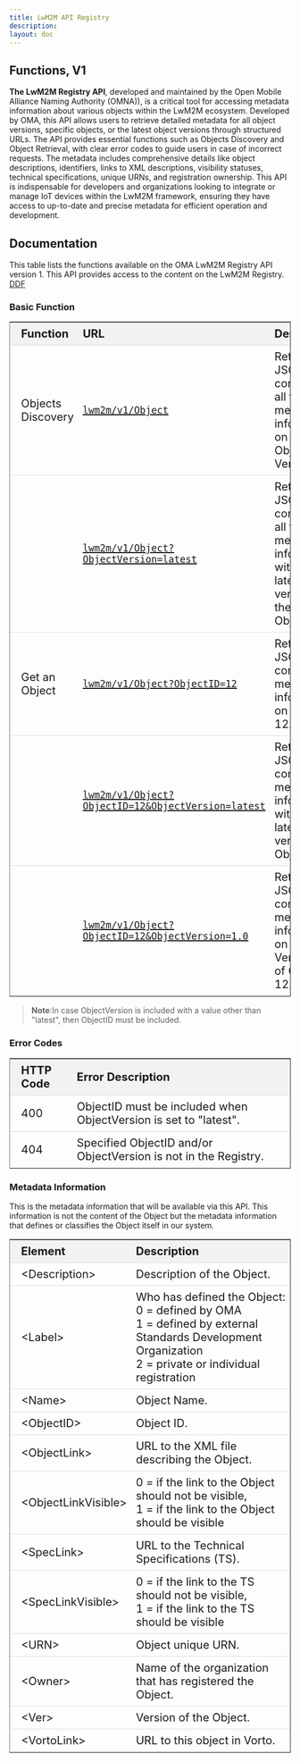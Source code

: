 ```yaml
---
title: LwM2M API Registry
description:
layout: doc
---
```

## Functions, V1

<strong>The LwM2M Registry API</strong>, developed and maintained by the Open Mobile Alliance Naming Authority (OMNA)), is a critical tool for accessing metadata information about various objects within the LwM2M ecosystem. Developed by OMA, this API allows users to retrieve detailed metadata for all object versions, specific objects, or the latest object versions through structured URLs. The API provides essential functions such as Objects Discovery and Object Retrieval, with clear error codes to guide users in case of incorrect requests. The metadata includes comprehensive details like object descriptions, identifiers, links to XML descriptions, visibility statuses, technical specifications, unique URNs, and registration ownership. This API is indispensable for developers and organizations looking to integrate or manage IoT devices within the LwM2M framework, ensuring they have access to up-to-date and precise metadata for efficient operation and development.

## Documentation
This table lists the functions available on the OMA LwM2M Registry API version 1. This API provides access to the content on the LwM2M Registry. [DDF](https://raw.githubusercontent.com/OpenMobileAlliance/lwm2m-registry/refs/heads/prod/DDF.xml)

### Basic Function

<style>
    table {
        width: 100%;
        border-collapse: collapse;
    }
    
    th:first-child, td:first-child {
        padding-left: 1em;
    }
    
    th, td {
         /* Add horizontal borders only */
        border-bottom: 1px solid #ddd;
        padding: 8px;
        font-size: 20px;
        text-align: left;
    }

    th {
        background-color: #f2f2f2; /* Light mode header background color */
    }

    /* Remove vertical borders */
    th, td {
        border-left: none;
        border-right: none;
    }

    /* Dark mode adjustments */
    .dark th {
        background-color: #333; /* Dark mode header background color */
        color: #f2f2f2; /* Light text in dark mode */
    }

    .dark tr {
        background-color: theme('colors.neutral.600'); /* Custom dark mode row background */
    }
</style>

<table border="1" cellpadding="5" cellspacing="0">
    <thead>
        <tr>
            <th>Function</th>
            <th>URL</th>
            <th>Description</th>
        </tr>
    </thead>
    <tbody>
        <tr>
            <td>Objects Discovery</td>
            <td><a href="http://www.openmobilealliance.org/api/lwm2m/v1/Object" target="_blank"><code>lwm2m/v1/Object</code></a></td>
            <td>Retrieve a JSON file containing all the metadata information on all the Object Versions.</td>
        </tr>
        <tr>
            <td></td>
            <td><a href="http://www.openmobilealliance.org/api/lwm2m/v1/Object?ObjectVersion=latest" target="_blank"><code>lwm2m/v1/Object?ObjectVersion=latest</code></a></td>
            <td>Retrieve a JSON file containing all the metadata information with the latest version of the Objects.</td>
        </tr>
        <tr>
            <td>Get an Object</td>
            <td><a href="http://www.openmobilealliance.org/api/lwm2m/v1/Object?ObjectID=12" target="_blank"><code>lwm2m/v1/Object?ObjectID=12</code></a></td>
            <td>Retrieve a JSON file containing metadata information on Object 12.</td>
        </tr>
        <tr>
            <td></td>
            <td><a href="http://www.openmobilealliance.org/api/lwm2m/v1/Object?ObjectID=12&ObjectVersion=latest" target="_blank"><code>lwm2m/v1/Object?ObjectID=12&amp;ObjectVersion=latest</code></a></td>
            <td>Retrieve a JSON file containing metadata information with the latest version of Object 12.</td>
        </tr>
        <tr>
            <td></td>
            <td><a href="http://www.openmobilealliance.org/api/lwm2m/v1/Object?ObjectID=12&ObjectVersion=1.0" target="_blank"><code>lwm2m/v1/Object?ObjectID=12&amp;ObjectVersion=1.0</code></a></td>
            <td>Retrieve a JSON file containing metadata information on Object Version 1.0 of Object 12.</td>
        </tr>
    </tbody>
</table>

> __Note__:In case ObjectVersion is included with a value other than "latest", then ObjectID must be included.</p>

### Error Codes
<table border="1" cellpadding="5" cellspacing="0">
    <thead>
        <tr>
            <th>HTTP Code</th>
            <th>Error Description</th>
        </tr>
    </thead>
    <tbody>
        <tr>
            <td>400</td>
            <td>ObjectID must be included when ObjectVersion is set to "latest".</td>
        </tr>
        <tr>
            <td>404</td>
            <td>Specified ObjectID and/or ObjectVersion is not in the Registry.</td>
        </tr>
    </tbody>
</table>

### Metadata Information
This is the metadata information that will be available via this API. This information is not the content of the Object but the metadata information that defines or classifies the Object itself in our system.

<table border="1" cellpadding="5" cellspacing="0">
    <thead>
        <tr>
            <th>Element</th>
            <th>Description</th>
        </tr>
    </thead>
    <tbody>
        <tr>
            <td>&lt;Description&gt;</td>
            <td>Description of the Object.</td>
        </tr>
        <tr>
            <td>&lt;Label&gt;</td>
            <td>Who has defined the Object:<br>
                0 = defined by OMA<br>
                1 = defined by external Standards Development Organization<br>
                2 = private or individual registration
            </td>
        </tr>
        <tr>
            <td>&lt;Name&gt;</td>
            <td>Object Name.</td>
        </tr>
        <tr>
            <td>&lt;ObjectID&gt;</td>
            <td>Object ID.</td>
        </tr>
        <tr>
            <td>&lt;ObjectLink&gt;</td>
            <td>URL to the XML file describing the Object.</td>
        </tr>
        <tr>
            <td>&lt;ObjectLinkVisible&gt;</td>
            <td>0 = if the link to the Object should not be visible,<br>
                1 = if the link to the Object should be visible
            </td>
        </tr>
        <tr>
            <td>&lt;SpecLink&gt;</td>
            <td>URL to the Technical Specifications (TS).</td>
        </tr>
        <tr>
            <td>&lt;SpecLinkVisible&gt;</td>
            <td>0 = if the link to the TS should not be visible,<br>
                1 = if the link to the TS should be visible
            </td>
        </tr>
        <tr>
            <td>&lt;URN&gt;</td>
            <td>Object unique URN.</td>
        </tr>
        <tr>
            <td>&lt;Owner&gt;</td>
            <td>Name of the organization that has registered the Object.</td>
        </tr>
        <tr>
            <td>&lt;Ver&gt;</td>
            <td>Version of the Object.</td>
        </tr>
        <tr>
            <td>&lt;VortoLink&gt;</td>
            <td>URL to this object in Vorto.</td>
        </tr>
    </tbody>
</table>

